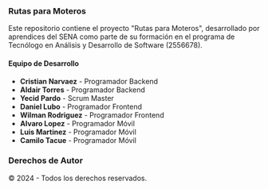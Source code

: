 ### Rutas para Moteros

Este repositorio contiene el proyecto "Rutas para Moteros", desarrollado por aprendices del SENA como parte de su formación en el programa de Tecnólogo en Análisis y Desarrollo de Software (2556678).

#### Equipo de Desarrollo

- **Cristian Narvaez** - Programador Backend
- **Aldair Torres** - Programador Backend
- **Yecid Pardo** - Scrum Master
- **Daniel Lubo** - Programador Frontend
- **Wilman Rodriguez** - Programador Frontend
- **Alvaro Lopez** - Programador Móvil
- **Luis Martinez** - Programador Móvil
- **Camilo Tacue** - Programador Móvil

### Derechos de Autor
© 2024 - Todos los derechos reservados.
